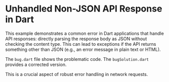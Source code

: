 # Unhandled Non-JSON API Response in Dart

This example demonstrates a common error in Dart applications that handle API responses: directly parsing the response body as JSON without checking the content type.  This can lead to exceptions if the API returns something other than JSON (e.g., an error message in plain text or HTML).

The `bug.dart` file shows the problematic code. The `bugSolution.dart` provides a corrected version.

This is a crucial aspect of robust error handling in network requests.